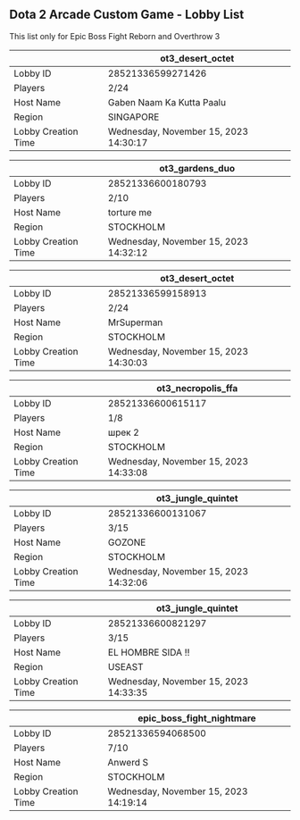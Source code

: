 ## Dota 2 Arcade Custom Game - Lobby List

This list only for Epic Boss Fight Reborn and Overthrow 3

|  | ot3_desert_octet |
| ------ | ------ |
| Lobby ID | 28521336599271426 |
| Players | 2/24 |
| Host Name | Gaben Naam Ka Kutta Paalu |
| Region | SINGAPORE |
| Lobby Creation Time | Wednesday, November 15, 2023 14:30:17 |


|  | ot3_gardens_duo |
| ------ | ------ |
| Lobby ID | 28521336600180793 |
| Players | 2/10 |
| Host Name | torture me |
| Region | STOCKHOLM |
| Lobby Creation Time | Wednesday, November 15, 2023 14:32:12 |


|  | ot3_desert_octet |
| ------ | ------ |
| Lobby ID | 28521336599158913 |
| Players | 2/24 |
| Host Name | MrSuperman|002| |
| Region | STOCKHOLM |
| Lobby Creation Time | Wednesday, November 15, 2023 14:30:03 |


|  | ot3_necropolis_ffa |
| ------ | ------ |
| Lobby ID | 28521336600615117 |
| Players | 1/8 |
| Host Name | шрек 2 |
| Region | STOCKHOLM |
| Lobby Creation Time | Wednesday, November 15, 2023 14:33:08 |


|  | ot3_jungle_quintet |
| ------ | ------ |
| Lobby ID | 28521336600131067 |
| Players | 3/15 |
| Host Name | GOZONE |
| Region | STOCKHOLM |
| Lobby Creation Time | Wednesday, November 15, 2023 14:32:06 |


|  | ot3_jungle_quintet |
| ------ | ------ |
| Lobby ID | 28521336600821297 |
| Players | 3/15 |
| Host Name | EL HOMBRE SIDA !! |
| Region | USEAST |
| Lobby Creation Time | Wednesday, November 15, 2023 14:33:35 |


|  | epic_boss_fight_nightmare |
| ------ | ------ |
| Lobby ID | 28521336594068500 |
| Players | 7/10 |
| Host Name | Anwerd S |
| Region | STOCKHOLM |
| Lobby Creation Time | Wednesday, November 15, 2023 14:19:14 |


